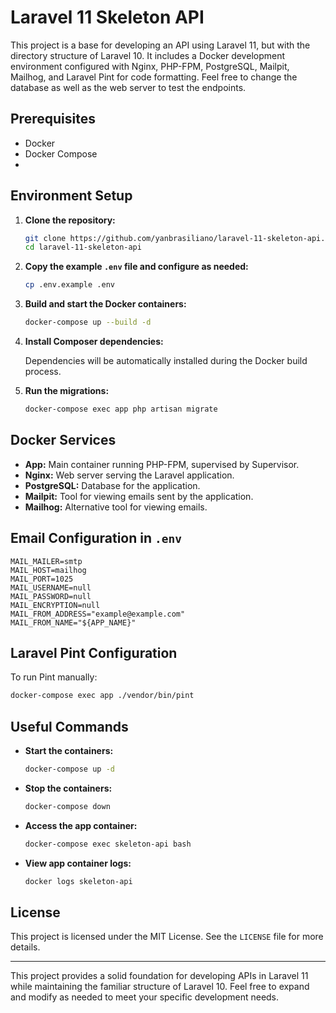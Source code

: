 
# Laravel 11 Skeleton API

This project is a base for developing an API using Laravel 11, but with the directory structure of Laravel 10. It includes a Docker development environment configured with Nginx, PHP-FPM, PostgreSQL, Mailpit, Mailhog, and Laravel Pint for code formatting. Feel free to change the database as well as the web server to test the endpoints.

## Prerequisites

- Docker
- Docker Compose
- 
## Environment Setup

1. **Clone the repository:**

   ```sh
   git clone https://github.com/yanbrasiliano/laravel-11-skeleton-api.git
   cd laravel-11-skeleton-api
   ```

2. **Copy the example `.env` file and configure as needed:**

   ```sh
   cp .env.example .env
   ```

3. **Build and start the Docker containers:**

   ```sh
   docker-compose up --build -d
   ```

4. **Install Composer dependencies:**

   Dependencies will be automatically installed during the Docker build process.

5. **Run the migrations:**

   ```sh
   docker-compose exec app php artisan migrate
   ```

## Docker Services

- **App:** Main container running PHP-FPM, supervised by Supervisor.
- **Nginx:** Web server serving the Laravel application.
- **PostgreSQL:** Database for the application.
- **Mailpit:** Tool for viewing emails sent by the application.
- **Mailhog:** Alternative tool for viewing emails.

## Email Configuration in `.env`

```dotenv
MAIL_MAILER=smtp
MAIL_HOST=mailhog
MAIL_PORT=1025
MAIL_USERNAME=null
MAIL_PASSWORD=null
MAIL_ENCRYPTION=null
MAIL_FROM_ADDRESS="example@example.com"
MAIL_FROM_NAME="${APP_NAME}"
```

## Laravel Pint Configuration

To run Pint manually:

```sh
docker-compose exec app ./vendor/bin/pint
```

## Useful Commands

- **Start the containers:**

  ```sh
  docker-compose up -d
  ```

- **Stop the containers:**

  ```sh
  docker-compose down
  ```

- **Access the app container:**

  ```sh
  docker-compose exec skeleton-api bash
  ```

- **View app container logs:**

  ```sh
  docker logs skeleton-api
  ```

## License

This project is licensed under the MIT License. See the `LICENSE` file for more details.

---

This project provides a solid foundation for developing APIs in Laravel 11 while maintaining the familiar structure of Laravel 10. Feel free to expand and modify as needed to meet your specific development needs.
